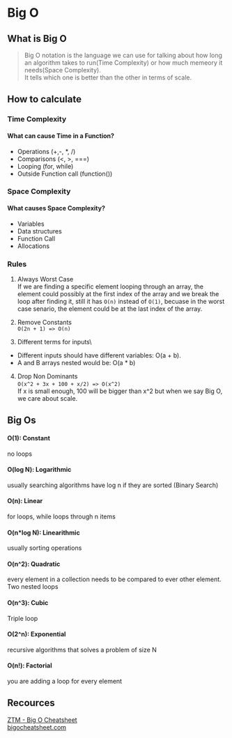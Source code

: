 # Big O

## What is Big O

> Big O notation is the language we can use for talking about how long an algorithm takes to run(Time Complexity) or how much memeory it needs(Space Complexity).\
> It tells which one is better than the other in terms of scale.

## How to calculate

### Time Complexity

#### What can cause Time in a Function?

- Operations (+,-, \*, /)
- Comparisons (<, >, ===)
- Looping (for, while)
- Outside Function call (function())

### Space Complexity

#### What causes Space Complexity?

- Variables
- Data structures
- Function Call
- Allocations

### Rules

1. Always Worst Case\
   If we are finding a specific element looping through an array, the element could possibly at the first index of the array and we break the loop after finding it, still it has `O(n)` instead of `O(1)`, becuase in the worst case senario, the element could be at the last index of the array.

2. Remove Constants\
   `O(2n + 1) => O(n)`

3. Different terms for inputs\

- Different inputs should have different variables: O(a + b).
- A and B arrays nested would be: O(a \* b)

4. Drop Non Dominants\
   `O(x^2 + 3x + 100 + x/2) => O(x^2)`\
   If x is small enough, 100 will be bigger than x^2 but when we say Big O, we care about scale.

## Big Os

#### O(1): Constant

no loops

#### O(log N): Logarithmic

usually searching algorithms have log n if they are sorted (Binary Search)

#### O(n): Linear

for loops, while loops through n items

#### O(n\*log N): Linearithmic

usually sorting operations

#### O(n^2): Quadratic

every element in a collection needs to be compared to ever other element. Two nested loops

#### O(n^3): Cubic

Triple loop

#### O(2^n): Exponential

recursive algorithms that solves a problem of size N

#### O(n!): Factorial

you are adding a loop for every element

## Recources

[ZTM - Big O Cheatsheet](https://zerotomastery.io/cheatsheets/big-o-cheat-sheet/?utm_source=udemy&utm_medium=coursecontent)\
[bigocheatsheet.com](https://www.bigocheatsheet.com/)
